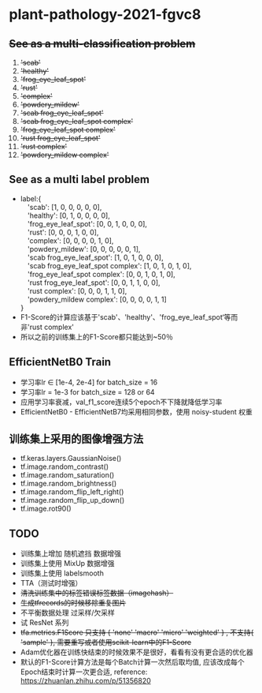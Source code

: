 # plant-pathology-2021-fgvc8
## ~~See as a multi-classification problem~~
1. ~~'scab'~~
2. ~~'healthy'~~
3. ~~'frog_eye_leaf_spot'~~
4. ~~'rust'~~
5. ~~'complex'~~
6. ~~'powdery_mildew'~~
7. ~~'scab frog_eye_leaf_spot'~~
8. ~~'scab frog_eye_leaf_spot complex'~~
9. ~~'frog_eye_leaf_spot complex'~~
10. ~~'rust frog_eye_leaf_spot'~~
11. ~~'rust complex'~~
12. ~~'powdery_mildew complex'~~
## See as a multi label problem
* label:{<br/>
&emsp;'scab': [1, 0, 0, 0, 0, 0],<br/>
&emsp;'healthy': [0, 1, 0, 0, 0, 0],<br/>
&emsp;'frog_eye_leaf_spot': [0, 0, 1, 0, 0, 0],<br/>
&emsp;'rust': [0, 0, 0, 1, 0, 0],<br/>
&emsp;'complex': [0, 0, 0, 0, 1, 0],<br/>
&emsp;'powdery_mildew': [0, 0, 0, 0, 0, 1],<br/>
&emsp;'scab frog_eye_leaf_spot': [1, 0, 1, 0, 0, 0],<br/>
&emsp;'scab frog_eye_leaf_spot complex': [1, 0, 1, 0, 1, 0],<br/>
&emsp;'frog_eye_leaf_spot complex': [0, 0, 1, 0, 1, 0],<br/>
&emsp;'rust frog_eye_leaf_spot': [0, 0, 1, 1, 0, 0],<br/>
&emsp;'rust complex': [0, 0, 0, 1, 1, 0],<br/>
&emsp;'powdery_mildew complex': [0, 0, 0, 0, 1, 1]<br/>
}<br/>
* F1-Score的计算应该基于'scab'、'healthy'、'frog_eye_leaf_spot‘等而非'rust complex'<br/>
* 所以之前的训练集上的F1-Score都只能达到~50％<br/>
## EfficientNetB0 Train
* 学习率lr ∈ [1e-4, 2e-4] for batch_size = 16<br/>
* 学习率lr = 1e-3 for batch_size = 128 or 64<br/>
* 应用学习率衰减，val_f1_score连续5个epoch不下降就降低学习率<br/>
* EfficientNetB0 - EfficientNetB7均采用相同参数，使用 noisy-student 权重<br/>
## 训练集上采用的图像增强方法
* tf.keras.layers.GaussianNoise()<br/>
* tf.image.random_contrast()<br/>
* tf.image.random_saturation()<br/>
* tf.image.random_brightness()<br/>
* tf.image.random_flip_left_right()<br/>
* tf.image.random_flip_up_down()<br/>
* tf.image.rot90()<br/>
## TODO
* 训练集上增加 随机遮挡 数据增强<br/>
* 训练集上使用 MixUp 数据增强<br/>
* 训练集上使用 labelsmooth<br/>
* TTA（测试时增强）<br/>
* ~~清洗训练集中的标签错误标签数据（imagehash）~~<br/>
* ~~生成tfrecords的时候移除重复图片~~<br/>
* 不平衡数据处理 过采样/欠采样<br/>
* 试 ResNet 系列<br/>
* ~~tfa.metrics.F1Score 只支持 { 'none' 'macro' 'micro' 'weighted' } 
  , 不支持{ 'sample' }, 需要重写或者使用scikit-learn中的F1-Score~~<br/>
* Adam优化器在训练快结束的时候效果不是很好，看看有没有更合适的优化器<br/>
* 默认的F1-Score计算方法是每个Batch计算一次然后取均值, 应该改成每个Epoch结束时计算一次更合适, reference: https://zhuanlan.zhihu.com/p/51356820 <br/>
